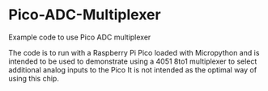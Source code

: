 # Pico-ADC-Multiplexer
Example code to use Pico ADC multiplexer

The code is to run with a Raspberry Pi Pico loaded with Micropython and is intended to be used
to demonstrate using a 4051 8to1 multiplexer to select additional analog inputs to the Pico
It is not intended as the optimal way of using this chip.
